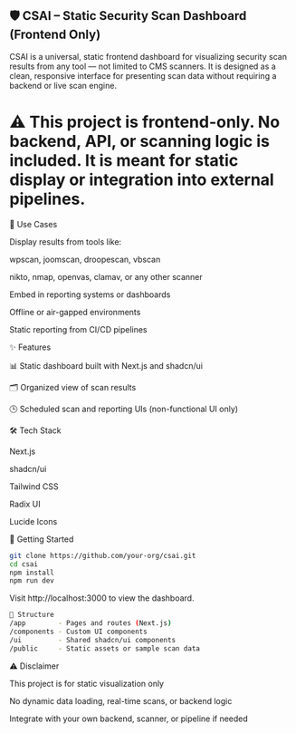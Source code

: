 ## 🛡️ CSAI – Static Security Scan Dashboard (Frontend Only)

CSAI is a universal, static frontend dashboard for visualizing security scan results from any tool — not limited to CMS scanners. It is designed as a clean, responsive interface for presenting scan data without requiring a backend or live scan engine.

# ⚠️ This project is frontend-only. No backend, API, or scanning logic is included. It is meant for static display or integration into external pipelines.

🧩 Use Cases

Display results from tools like:

wpscan, joomscan, droopescan, vbscan

nikto, nmap, openvas, clamav, or any other scanner

Embed in reporting systems or dashboards

Offline or air-gapped environments

Static reporting from CI/CD pipelines

✨ Features

📊 Static dashboard built with Next.js and shadcn/ui

🗂️ Organized view of scan results

🕒 Scheduled scan and reporting UIs (non-functional UI only)


🛠️ Tech Stack

Next.js

shadcn/ui

Tailwind CSS

Radix UI

Lucide Icons

🚀 Getting Started
```bash
git clone https://github.com/your-org/csai.git
cd csai
npm install
npm run dev
```

Visit http://localhost:3000
 to view the dashboard.

```bash
📂 Structure
/app        - Pages and routes (Next.js)
/components - Custom UI components
/ui         - Shared shadcn/ui components
/public     - Static assets or sample scan data
```

⚠️ Disclaimer

This project is for static visualization only

No dynamic data loading, real-time scans, or backend logic

Integrate with your own backend, scanner, or pipeline if needed
